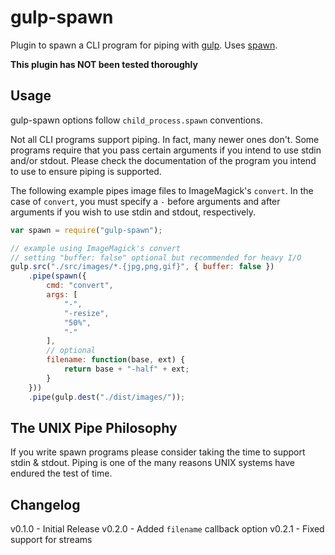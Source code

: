 # gulp-spawn

Plugin to spawn a CLI program for piping with [gulp](https://github.com/wearefractal/gulp). Uses [spawn](http://nodejs.org/api/child_process.html#child_process_child_process_spawn_command_args_options).

**This plugin has NOT been tested thoroughly**

## Usage

gulp-spawn options follow `child_process.spawn` conventions.

Not all CLI programs support piping. In fact, many newer ones don't. Some programs require that you pass certain arguments if you intend to use stdin and/or stdout. Please check the documentation of the program you intend to use to ensure piping is supported.

The following example pipes image files to ImageMagick's `convert`. In the case of `convert`, you must specify a `-` before arguments and after arguments if you wish to use stdin and stdout, respectively.

```javascript
var spawn = require("gulp-spawn");

// example using ImageMagick's convert
// setting "buffer: false" optional but recommended for heavy I/O
gulp.src("./src/images/*.{jpg,png,gif}", { buffer: false })
	.pipe(spawn({
		cmd: "convert",
		args: [
			"-",
			"-resize",
			"50%",
			"-"
		],
		// optional
		filename: function(base, ext) {
			return base + "-half" + ext;
		}
	}))
	.pipe(gulp.dest("./dist/images/"));
```

## The UNIX Pipe Philosophy

If you write spawn programs please consider taking the time to support stdin & stdout. Piping is one of the many reasons UNIX systems have endured the test of time.

## Changelog

v0.1.0 - Initial Release
v0.2.0 - Added `filename` callback option
v0.2.1 - Fixed support for streams
